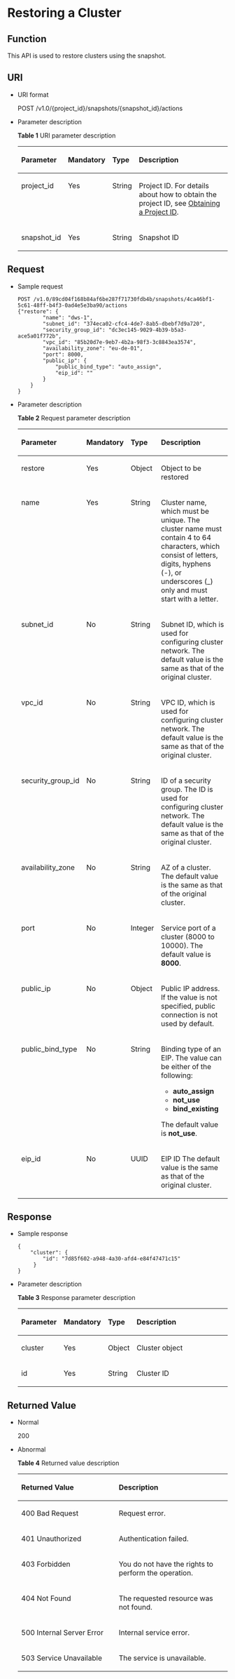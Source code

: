 # Restoring a Cluster<a name="dws_02_0032"></a>

## Function<a name="s4bb187ea1af94154b7c794fc9f01b061"></a>

This API is used to restore clusters using the snapshot.

## URI<a name="s6a55719cec1c4188a8156444c922d0d5"></a>

-   URI format

    POST /v1.0/\{project\_id\}/snapshots/\{snapshot\_id\}/actions

-   Parameter description

    **Table  1**  URI parameter description

    <a name="en-us_topic_0084768514_table64754634"></a>
    <table><thead align="left"><tr id="en-us_topic_0084768514_row57662920"><th class="cellrowborder" valign="top" width="14.000000000000002%" id="mcps1.2.5.1.1"><p id="en-us_topic_0084768514_p40184969"><a name="en-us_topic_0084768514_p40184969"></a><a name="en-us_topic_0084768514_p40184969"></a><strong id="b84235270617228"><a name="b84235270617228"></a><a name="b84235270617228"></a>Parameter</strong></p>
    </th>
    <th class="cellrowborder" valign="top" width="16%" id="mcps1.2.5.1.2"><p id="en-us_topic_0084768514_p33757095"><a name="en-us_topic_0084768514_p33757095"></a><a name="en-us_topic_0084768514_p33757095"></a><strong id="b6167984116271"><a name="b6167984116271"></a><a name="b6167984116271"></a>Mandatory</strong></p>
    </th>
    <th class="cellrowborder" valign="top" width="10%" id="mcps1.2.5.1.3"><p id="en-us_topic_0084768514_p49970185"><a name="en-us_topic_0084768514_p49970185"></a><a name="en-us_topic_0084768514_p49970185"></a><strong id="b84235270617235"><a name="b84235270617235"></a><a name="b84235270617235"></a>Type</strong></p>
    </th>
    <th class="cellrowborder" valign="top" width="60%" id="mcps1.2.5.1.4"><p id="en-us_topic_0084768514_p21053208"><a name="en-us_topic_0084768514_p21053208"></a><a name="en-us_topic_0084768514_p21053208"></a><strong id="b842352706172443"><a name="b842352706172443"></a><a name="b842352706172443"></a>Description</strong></p>
    </th>
    </tr>
    </thead>
    <tbody><tr id="en-us_topic_0084768514_row27588283"><td class="cellrowborder" valign="top" width="14.000000000000002%" headers="mcps1.2.5.1.1 "><p id="en-us_topic_0084768514_p20058459"><a name="en-us_topic_0084768514_p20058459"></a><a name="en-us_topic_0084768514_p20058459"></a>project_id</p>
    </td>
    <td class="cellrowborder" valign="top" width="16%" headers="mcps1.2.5.1.2 "><p id="en-us_topic_0084768514_p14122463"><a name="en-us_topic_0084768514_p14122463"></a><a name="en-us_topic_0084768514_p14122463"></a>Yes</p>
    </td>
    <td class="cellrowborder" valign="top" width="10%" headers="mcps1.2.5.1.3 "><p id="en-us_topic_0084768514_p3068848"><a name="en-us_topic_0084768514_p3068848"></a><a name="en-us_topic_0084768514_p3068848"></a>String</p>
    </td>
    <td class="cellrowborder" valign="top" width="60%" headers="mcps1.2.5.1.4 "><p id="p2031732215610"><a name="p2031732215610"></a><a name="p2031732215610"></a>Project ID. For details about how to obtain the project ID, see <a href="obtaining-a-project-id.md">Obtaining a Project ID</a>.</p>
    </td>
    </tr>
    <tr id="radbf3bb5426943b68cb03a24c2cf64b2"><td class="cellrowborder" valign="top" width="14.000000000000002%" headers="mcps1.2.5.1.1 "><p id="a03c8eca6755c43a48a273c9bf1365e53"><a name="a03c8eca6755c43a48a273c9bf1365e53"></a><a name="a03c8eca6755c43a48a273c9bf1365e53"></a>snapshot_id</p>
    </td>
    <td class="cellrowborder" valign="top" width="16%" headers="mcps1.2.5.1.2 "><p id="a3bba5ae3c1bc4bcda5c516b68eb651ef"><a name="a3bba5ae3c1bc4bcda5c516b68eb651ef"></a><a name="a3bba5ae3c1bc4bcda5c516b68eb651ef"></a>Yes</p>
    </td>
    <td class="cellrowborder" valign="top" width="10%" headers="mcps1.2.5.1.3 "><p id="a7b0d688b70084f788ae2a5621c89bb0c"><a name="a7b0d688b70084f788ae2a5621c89bb0c"></a><a name="a7b0d688b70084f788ae2a5621c89bb0c"></a>String</p>
    </td>
    <td class="cellrowborder" valign="top" width="60%" headers="mcps1.2.5.1.4 "><p id="ad85c0540149049c9bbaec6f01f90fa8d"><a name="ad85c0540149049c9bbaec6f01f90fa8d"></a><a name="ad85c0540149049c9bbaec6f01f90fa8d"></a>Snapshot ID</p>
    </td>
    </tr>
    </tbody>
    </table>


## Request<a name="sa8d6a7d82f7142a0b8f412a419261ad6"></a>

-   Sample request

    ```
    POST /v1.0/89cd04f168b84af6be287f71730fdb4b/snapshots/4ca46bf1-5c61-48ff-b4f3-0ad4e5e3ba90/actions
    {"restore": {
            "name": "dws-1",
            "subnet_id": "374eca02-cfc4-4de7-8ab5-dbebf7d9a720",
            "security_group_id": "dc3ec145-9029-4b39-b5a3-ace5a01f772b",
            "vpc_id": "85b20d7e-9eb7-4b2a-98f3-3c8843ea3574",
            "availability_zone": "eu-de-01",
            "port": 8000,
            "public_ip": {
                "public_bind_type": "auto_assign",
                "eip_id": ""
            }
        }
    }
    ```


-   Parameter description

    **Table  2**  Request parameter description

    <a name="en-us_topic_0084768514_table20206181"></a>
    <table><thead align="left"><tr id="en-us_topic_0084768514_row50448354"><th class="cellrowborder" valign="top" width="18.91%" id="mcps1.2.5.1.1"><p id="en-us_topic_0084768514_p59784887"><a name="en-us_topic_0084768514_p59784887"></a><a name="en-us_topic_0084768514_p59784887"></a><strong id="b832955609"><a name="b832955609"></a><a name="b832955609"></a>Parameter</strong></p>
    </th>
    <th class="cellrowborder" valign="top" width="12.73%" id="mcps1.2.5.1.2"><p id="en-us_topic_0084768514_p10737664"><a name="en-us_topic_0084768514_p10737664"></a><a name="en-us_topic_0084768514_p10737664"></a><strong id="b2049186969"><a name="b2049186969"></a><a name="b2049186969"></a>Mandatory</strong></p>
    </th>
    <th class="cellrowborder" valign="top" width="11.15%" id="mcps1.2.5.1.3"><p id="en-us_topic_0084768514_p64444454"><a name="en-us_topic_0084768514_p64444454"></a><a name="en-us_topic_0084768514_p64444454"></a><strong id="b1433795771"><a name="b1433795771"></a><a name="b1433795771"></a>Type</strong></p>
    </th>
    <th class="cellrowborder" valign="top" width="57.21000000000001%" id="mcps1.2.5.1.4"><p id="en-us_topic_0084768514_p52618256"><a name="en-us_topic_0084768514_p52618256"></a><a name="en-us_topic_0084768514_p52618256"></a><strong id="b1117622825"><a name="b1117622825"></a><a name="b1117622825"></a>Description</strong></p>
    </th>
    </tr>
    </thead>
    <tbody><tr id="en-us_topic_0084768514_row34220326"><td class="cellrowborder" valign="top" width="18.91%" headers="mcps1.2.5.1.1 "><p id="en-us_topic_0084768514_p20383058"><a name="en-us_topic_0084768514_p20383058"></a><a name="en-us_topic_0084768514_p20383058"></a>restore</p>
    </td>
    <td class="cellrowborder" valign="top" width="12.73%" headers="mcps1.2.5.1.2 "><p id="en-us_topic_0084768514_p40414969"><a name="en-us_topic_0084768514_p40414969"></a><a name="en-us_topic_0084768514_p40414969"></a>Yes</p>
    </td>
    <td class="cellrowborder" valign="top" width="11.15%" headers="mcps1.2.5.1.3 "><p id="en-us_topic_0084768514_p52387077"><a name="en-us_topic_0084768514_p52387077"></a><a name="en-us_topic_0084768514_p52387077"></a>Object</p>
    </td>
    <td class="cellrowborder" valign="top" width="57.21000000000001%" headers="mcps1.2.5.1.4 "><p id="en-us_topic_0084768514_p15494878"><a name="en-us_topic_0084768514_p15494878"></a><a name="en-us_topic_0084768514_p15494878"></a>Object to be restored</p>
    </td>
    </tr>
    <tr id="en-us_topic_0084768514_row5236179"><td class="cellrowborder" valign="top" width="18.91%" headers="mcps1.2.5.1.1 "><p id="en-us_topic_0084768514_p21477321"><a name="en-us_topic_0084768514_p21477321"></a><a name="en-us_topic_0084768514_p21477321"></a>name</p>
    </td>
    <td class="cellrowborder" valign="top" width="12.73%" headers="mcps1.2.5.1.2 "><p id="en-us_topic_0084768514_p61941440"><a name="en-us_topic_0084768514_p61941440"></a><a name="en-us_topic_0084768514_p61941440"></a>Yes</p>
    </td>
    <td class="cellrowborder" valign="top" width="11.15%" headers="mcps1.2.5.1.3 "><p id="en-us_topic_0084768514_p51200735"><a name="en-us_topic_0084768514_p51200735"></a><a name="en-us_topic_0084768514_p51200735"></a>String</p>
    </td>
    <td class="cellrowborder" valign="top" width="57.21000000000001%" headers="mcps1.2.5.1.4 "><p id="en-us_topic_0084768514_p53618895"><a name="en-us_topic_0084768514_p53618895"></a><a name="en-us_topic_0084768514_p53618895"></a>Cluster name, which must be unique. The cluster name must contain 4 to 64 characters, which consist of letters, digits, hyphens (-), or underscores (_) only and must start with a letter.</p>
    </td>
    </tr>
    <tr id="en-us_topic_0084768514_row11272110"><td class="cellrowborder" valign="top" width="18.91%" headers="mcps1.2.5.1.1 "><p id="en-us_topic_0084768514_p40625737"><a name="en-us_topic_0084768514_p40625737"></a><a name="en-us_topic_0084768514_p40625737"></a>subnet_id</p>
    </td>
    <td class="cellrowborder" valign="top" width="12.73%" headers="mcps1.2.5.1.2 "><p id="en-us_topic_0084768514_p2350413"><a name="en-us_topic_0084768514_p2350413"></a><a name="en-us_topic_0084768514_p2350413"></a>No</p>
    </td>
    <td class="cellrowborder" valign="top" width="11.15%" headers="mcps1.2.5.1.3 "><p id="en-us_topic_0084768514_p56165728"><a name="en-us_topic_0084768514_p56165728"></a><a name="en-us_topic_0084768514_p56165728"></a>String</p>
    </td>
    <td class="cellrowborder" valign="top" width="57.21000000000001%" headers="mcps1.2.5.1.4 "><p id="en-us_topic_0084768514_p53130157"><a name="en-us_topic_0084768514_p53130157"></a><a name="en-us_topic_0084768514_p53130157"></a>Subnet ID, which is used for configuring cluster network. The default value is the same as that of the original cluster.</p>
    </td>
    </tr>
    <tr id="en-us_topic_0084768514_row8409368"><td class="cellrowborder" valign="top" width="18.91%" headers="mcps1.2.5.1.1 "><p id="en-us_topic_0084768514_p10070188"><a name="en-us_topic_0084768514_p10070188"></a><a name="en-us_topic_0084768514_p10070188"></a>vpc_id</p>
    </td>
    <td class="cellrowborder" valign="top" width="12.73%" headers="mcps1.2.5.1.2 "><p id="en-us_topic_0084768514_p10378893"><a name="en-us_topic_0084768514_p10378893"></a><a name="en-us_topic_0084768514_p10378893"></a>No</p>
    </td>
    <td class="cellrowborder" valign="top" width="11.15%" headers="mcps1.2.5.1.3 "><p id="en-us_topic_0084768514_p35383970"><a name="en-us_topic_0084768514_p35383970"></a><a name="en-us_topic_0084768514_p35383970"></a>String</p>
    </td>
    <td class="cellrowborder" valign="top" width="57.21000000000001%" headers="mcps1.2.5.1.4 "><p id="en-us_topic_0084768514_p47529299"><a name="en-us_topic_0084768514_p47529299"></a><a name="en-us_topic_0084768514_p47529299"></a>VPC ID, which is used for configuring cluster network. The default value is the same as that of the original cluster.</p>
    </td>
    </tr>
    <tr id="en-us_topic_0084768514_row25110514"><td class="cellrowborder" valign="top" width="18.91%" headers="mcps1.2.5.1.1 "><p id="en-us_topic_0084768514_p20685786"><a name="en-us_topic_0084768514_p20685786"></a><a name="en-us_topic_0084768514_p20685786"></a>security_group_id</p>
    </td>
    <td class="cellrowborder" valign="top" width="12.73%" headers="mcps1.2.5.1.2 "><p id="en-us_topic_0084768514_p64935954"><a name="en-us_topic_0084768514_p64935954"></a><a name="en-us_topic_0084768514_p64935954"></a>No</p>
    </td>
    <td class="cellrowborder" valign="top" width="11.15%" headers="mcps1.2.5.1.3 "><p id="en-us_topic_0084768514_p25320898"><a name="en-us_topic_0084768514_p25320898"></a><a name="en-us_topic_0084768514_p25320898"></a>String</p>
    </td>
    <td class="cellrowborder" valign="top" width="57.21000000000001%" headers="mcps1.2.5.1.4 "><p id="en-us_topic_0084768514_p37726867"><a name="en-us_topic_0084768514_p37726867"></a><a name="en-us_topic_0084768514_p37726867"></a>ID of a security group. The ID is used for configuring cluster network. The default value is the same as that of the original cluster.</p>
    </td>
    </tr>
    <tr id="en-us_topic_0084768514_row3997487"><td class="cellrowborder" valign="top" width="18.91%" headers="mcps1.2.5.1.1 "><p id="en-us_topic_0084768514_p55361044"><a name="en-us_topic_0084768514_p55361044"></a><a name="en-us_topic_0084768514_p55361044"></a>availability_zone</p>
    </td>
    <td class="cellrowborder" valign="top" width="12.73%" headers="mcps1.2.5.1.2 "><p id="en-us_topic_0084768514_p55059565"><a name="en-us_topic_0084768514_p55059565"></a><a name="en-us_topic_0084768514_p55059565"></a>No</p>
    </td>
    <td class="cellrowborder" valign="top" width="11.15%" headers="mcps1.2.5.1.3 "><p id="en-us_topic_0084768514_p30639779"><a name="en-us_topic_0084768514_p30639779"></a><a name="en-us_topic_0084768514_p30639779"></a>String</p>
    </td>
    <td class="cellrowborder" valign="top" width="57.21000000000001%" headers="mcps1.2.5.1.4 "><p id="en-us_topic_0084768514_p65903005"><a name="en-us_topic_0084768514_p65903005"></a><a name="en-us_topic_0084768514_p65903005"></a>AZ of a cluster. The default value is the same as that of the original cluster.</p>
    </td>
    </tr>
    <tr id="en-us_topic_0084768514_row36319496"><td class="cellrowborder" valign="top" width="18.91%" headers="mcps1.2.5.1.1 "><p id="en-us_topic_0084768514_p56198103"><a name="en-us_topic_0084768514_p56198103"></a><a name="en-us_topic_0084768514_p56198103"></a>port</p>
    </td>
    <td class="cellrowborder" valign="top" width="12.73%" headers="mcps1.2.5.1.2 "><p id="en-us_topic_0084768514_p55752527"><a name="en-us_topic_0084768514_p55752527"></a><a name="en-us_topic_0084768514_p55752527"></a>No</p>
    </td>
    <td class="cellrowborder" valign="top" width="11.15%" headers="mcps1.2.5.1.3 "><p id="en-us_topic_0084768514_p19660823"><a name="en-us_topic_0084768514_p19660823"></a><a name="en-us_topic_0084768514_p19660823"></a>Integer</p>
    </td>
    <td class="cellrowborder" valign="top" width="57.21000000000001%" headers="mcps1.2.5.1.4 "><p id="en-us_topic_0084768514_p49022807"><a name="en-us_topic_0084768514_p49022807"></a><a name="en-us_topic_0084768514_p49022807"></a>Service port of a cluster (8000 to 10000). The default value is <strong id="b84235270694758"><a name="b84235270694758"></a><a name="b84235270694758"></a>8000</strong>.</p>
    </td>
    </tr>
    <tr id="en-us_topic_0084768514_row38552084"><td class="cellrowborder" valign="top" width="18.91%" headers="mcps1.2.5.1.1 "><p id="en-us_topic_0084768514_p35711100"><a name="en-us_topic_0084768514_p35711100"></a><a name="en-us_topic_0084768514_p35711100"></a>public_ip</p>
    </td>
    <td class="cellrowborder" valign="top" width="12.73%" headers="mcps1.2.5.1.2 "><p id="en-us_topic_0084768514_p6918001"><a name="en-us_topic_0084768514_p6918001"></a><a name="en-us_topic_0084768514_p6918001"></a>No</p>
    </td>
    <td class="cellrowborder" valign="top" width="11.15%" headers="mcps1.2.5.1.3 "><p id="en-us_topic_0084768514_p23487194"><a name="en-us_topic_0084768514_p23487194"></a><a name="en-us_topic_0084768514_p23487194"></a>Object</p>
    </td>
    <td class="cellrowborder" valign="top" width="57.21000000000001%" headers="mcps1.2.5.1.4 "><p id="en-us_topic_0084768514_p23414560"><a name="en-us_topic_0084768514_p23414560"></a><a name="en-us_topic_0084768514_p23414560"></a>Public IP address. If the value is not specified, public connection is not used by default.</p>
    </td>
    </tr>
    <tr id="en-us_topic_0084768514_row9404449"><td class="cellrowborder" valign="top" width="18.91%" headers="mcps1.2.5.1.1 "><p id="en-us_topic_0084768514_p23562876"><a name="en-us_topic_0084768514_p23562876"></a><a name="en-us_topic_0084768514_p23562876"></a>public_bind_type</p>
    </td>
    <td class="cellrowborder" valign="top" width="12.73%" headers="mcps1.2.5.1.2 "><p id="en-us_topic_0084768514_p29544808"><a name="en-us_topic_0084768514_p29544808"></a><a name="en-us_topic_0084768514_p29544808"></a>No</p>
    </td>
    <td class="cellrowborder" valign="top" width="11.15%" headers="mcps1.2.5.1.3 "><p id="en-us_topic_0084768514_p44319244"><a name="en-us_topic_0084768514_p44319244"></a><a name="en-us_topic_0084768514_p44319244"></a>String</p>
    </td>
    <td class="cellrowborder" valign="top" width="57.21000000000001%" headers="mcps1.2.5.1.4 "><p id="en-us_topic_0084768514_p33089041"><a name="en-us_topic_0084768514_p33089041"></a><a name="en-us_topic_0084768514_p33089041"></a>Binding type of an EIP. The value can be either of the following:</p>
    <a name="en-us_topic_0084768514_ul29365919"></a><a name="en-us_topic_0084768514_ul29365919"></a><ul id="en-us_topic_0084768514_ul29365919"><li><strong id="b842352706174142"><a name="b842352706174142"></a><a name="b842352706174142"></a>auto_assign</strong></li><li><strong id="b842352706174712"><a name="b842352706174712"></a><a name="b842352706174712"></a>not_use</strong></li><li><strong id="b842352706162651"><a name="b842352706162651"></a><a name="b842352706162651"></a>bind_existing</strong></li></ul>
    <p id="en-us_topic_0084768514_p27997"><a name="en-us_topic_0084768514_p27997"></a><a name="en-us_topic_0084768514_p27997"></a>The default value is <strong id="b842352706141151"><a name="b842352706141151"></a><a name="b842352706141151"></a>not_use</strong>. </p>
    </td>
    </tr>
    <tr id="r964166d21017459f9912ea5ad7bf6d3c"><td class="cellrowborder" valign="top" width="18.91%" headers="mcps1.2.5.1.1 "><p id="a91e89514786b46448b22d3f157ee648d"><a name="a91e89514786b46448b22d3f157ee648d"></a><a name="a91e89514786b46448b22d3f157ee648d"></a>eip_id</p>
    </td>
    <td class="cellrowborder" valign="top" width="12.73%" headers="mcps1.2.5.1.2 "><p id="aaff17b9d410141f1aaa51efa920eb5bf"><a name="aaff17b9d410141f1aaa51efa920eb5bf"></a><a name="aaff17b9d410141f1aaa51efa920eb5bf"></a>No</p>
    </td>
    <td class="cellrowborder" valign="top" width="11.15%" headers="mcps1.2.5.1.3 "><p id="af5adcb82da99406d9519e1d1b58d80ec"><a name="af5adcb82da99406d9519e1d1b58d80ec"></a><a name="af5adcb82da99406d9519e1d1b58d80ec"></a>UUID</p>
    </td>
    <td class="cellrowborder" valign="top" width="57.21000000000001%" headers="mcps1.2.5.1.4 "><p id="a7b7e148071784e248e63a862fd240a02"><a name="a7b7e148071784e248e63a862fd240a02"></a><a name="a7b7e148071784e248e63a862fd240a02"></a>EIP ID The default value is the same as that of the original cluster.</p>
    </td>
    </tr>
    </tbody>
    </table>


## Response<a name="sb3ef013c33a348739e46163a3251532e"></a>

-   Sample response

    ```
    {
        "cluster": {
            "id": "7d85f602-a948-4a30-afd4-e84f47471c15"
         }
    }
    ```


-   Parameter description

    **Table  3**  Response parameter description

    <a name="en-us_topic_0084768514_table66373591"></a>
    <table><thead align="left"><tr id="en-us_topic_0084768514_row53780604"><th class="cellrowborder" valign="top" width="16.96830316968303%" id="mcps1.2.5.1.1"><p id="en-us_topic_0084768514_p61261645"><a name="en-us_topic_0084768514_p61261645"></a><a name="en-us_topic_0084768514_p61261645"></a><strong id="b1012800411"><a name="b1012800411"></a><a name="b1012800411"></a>Parameter</strong></p>
    </th>
    <th class="cellrowborder" valign="top" width="12.47875212478752%" id="mcps1.2.5.1.2"><p id="en-us_topic_0084768514_p63246244"><a name="en-us_topic_0084768514_p63246244"></a><a name="en-us_topic_0084768514_p63246244"></a><strong id="b251843264"><a name="b251843264"></a><a name="b251843264"></a>Mandatory</strong></p>
    </th>
    <th class="cellrowborder" valign="top" width="10.05899410058994%" id="mcps1.2.5.1.3"><p id="en-us_topic_0084768514_p22672102"><a name="en-us_topic_0084768514_p22672102"></a><a name="en-us_topic_0084768514_p22672102"></a><strong id="b553260650"><a name="b553260650"></a><a name="b553260650"></a>Type</strong></p>
    </th>
    <th class="cellrowborder" valign="top" width="60.493950604939506%" id="mcps1.2.5.1.4"><p id="en-us_topic_0084768514_p24500989"><a name="en-us_topic_0084768514_p24500989"></a><a name="en-us_topic_0084768514_p24500989"></a><strong id="b237411410"><a name="b237411410"></a><a name="b237411410"></a>Description</strong></p>
    </th>
    </tr>
    </thead>
    <tbody><tr id="en-us_topic_0084768514_row38423121"><td class="cellrowborder" valign="top" width="16.96830316968303%" headers="mcps1.2.5.1.1 "><p id="en-us_topic_0084768514_p25265097"><a name="en-us_topic_0084768514_p25265097"></a><a name="en-us_topic_0084768514_p25265097"></a>cluster</p>
    </td>
    <td class="cellrowborder" valign="top" width="12.47875212478752%" headers="mcps1.2.5.1.2 "><p id="en-us_topic_0084768514_p33206990"><a name="en-us_topic_0084768514_p33206990"></a><a name="en-us_topic_0084768514_p33206990"></a>Yes</p>
    </td>
    <td class="cellrowborder" valign="top" width="10.05899410058994%" headers="mcps1.2.5.1.3 "><p id="en-us_topic_0084768514_p5411655"><a name="en-us_topic_0084768514_p5411655"></a><a name="en-us_topic_0084768514_p5411655"></a>Object</p>
    </td>
    <td class="cellrowborder" valign="top" width="60.493950604939506%" headers="mcps1.2.5.1.4 "><p id="en-us_topic_0084768514_p35690909"><a name="en-us_topic_0084768514_p35690909"></a><a name="en-us_topic_0084768514_p35690909"></a>Cluster object</p>
    </td>
    </tr>
    <tr id="en-us_topic_0084768514_row52782726"><td class="cellrowborder" valign="top" width="16.96830316968303%" headers="mcps1.2.5.1.1 "><p id="en-us_topic_0084768514_p47542385"><a name="en-us_topic_0084768514_p47542385"></a><a name="en-us_topic_0084768514_p47542385"></a>id</p>
    </td>
    <td class="cellrowborder" valign="top" width="12.47875212478752%" headers="mcps1.2.5.1.2 "><p id="en-us_topic_0084768514_p25727981"><a name="en-us_topic_0084768514_p25727981"></a><a name="en-us_topic_0084768514_p25727981"></a>Yes</p>
    </td>
    <td class="cellrowborder" valign="top" width="10.05899410058994%" headers="mcps1.2.5.1.3 "><p id="en-us_topic_0084768514_p3591713"><a name="en-us_topic_0084768514_p3591713"></a><a name="en-us_topic_0084768514_p3591713"></a>String</p>
    </td>
    <td class="cellrowborder" valign="top" width="60.493950604939506%" headers="mcps1.2.5.1.4 "><p id="en-us_topic_0084768514_p22493366"><a name="en-us_topic_0084768514_p22493366"></a><a name="en-us_topic_0084768514_p22493366"></a>Cluster ID</p>
    </td>
    </tr>
    </tbody>
    </table>


## Returned Value<a name="s47782db7ac574d0596c1a51df09a94cc"></a>

-   Normal

    200

-   Abnormal 

    **Table  4**  Returned value description

    <a name="en-us_topic_0084768514_table27978103"></a>
    <table><thead align="left"><tr id="en-us_topic_0084768514_row60105532"><th class="cellrowborder" valign="top" width="46.46%" id="mcps1.2.3.1.1"><p id="en-us_topic_0084768514_p36709949"><a name="en-us_topic_0084768514_p36709949"></a><a name="en-us_topic_0084768514_p36709949"></a><strong id="b842352706141543"><a name="b842352706141543"></a><a name="b842352706141543"></a>Returned Value</strong></p>
    </th>
    <th class="cellrowborder" valign="top" width="53.54%" id="mcps1.2.3.1.2"><p id="en-us_topic_0084768514_p20715931"><a name="en-us_topic_0084768514_p20715931"></a><a name="en-us_topic_0084768514_p20715931"></a><strong id="b1206124419"><a name="b1206124419"></a><a name="b1206124419"></a>Description</strong></p>
    </th>
    </tr>
    </thead>
    <tbody><tr id="en-us_topic_0084768514_row268861"><td class="cellrowborder" valign="top" width="46.46%" headers="mcps1.2.3.1.1 "><p id="en-us_topic_0084768514_p21777804"><a name="en-us_topic_0084768514_p21777804"></a><a name="en-us_topic_0084768514_p21777804"></a>400 Bad Request</p>
    </td>
    <td class="cellrowborder" valign="top" width="53.54%" headers="mcps1.2.3.1.2 "><p id="en-us_topic_0084768514_p19171695"><a name="en-us_topic_0084768514_p19171695"></a><a name="en-us_topic_0084768514_p19171695"></a>Request error.</p>
    </td>
    </tr>
    <tr id="en-us_topic_0084768514_row38327532"><td class="cellrowborder" valign="top" width="46.46%" headers="mcps1.2.3.1.1 "><p id="en-us_topic_0084768514_p17522377"><a name="en-us_topic_0084768514_p17522377"></a><a name="en-us_topic_0084768514_p17522377"></a>401 Unauthorized</p>
    </td>
    <td class="cellrowborder" valign="top" width="53.54%" headers="mcps1.2.3.1.2 "><p id="en-us_topic_0084768514_p10026414"><a name="en-us_topic_0084768514_p10026414"></a><a name="en-us_topic_0084768514_p10026414"></a>Authentication failed.</p>
    </td>
    </tr>
    <tr id="en-us_topic_0084768514_row23128868"><td class="cellrowborder" valign="top" width="46.46%" headers="mcps1.2.3.1.1 "><p id="en-us_topic_0084768514_p61498985"><a name="en-us_topic_0084768514_p61498985"></a><a name="en-us_topic_0084768514_p61498985"></a>403 Forbidden</p>
    </td>
    <td class="cellrowborder" valign="top" width="53.54%" headers="mcps1.2.3.1.2 "><p id="en-us_topic_0084768514_p15361866"><a name="en-us_topic_0084768514_p15361866"></a><a name="en-us_topic_0084768514_p15361866"></a>You do not have the rights to perform the operation.</p>
    </td>
    </tr>
    <tr id="en-us_topic_0084768514_row4039073"><td class="cellrowborder" valign="top" width="46.46%" headers="mcps1.2.3.1.1 "><p id="en-us_topic_0084768514_p58729529"><a name="en-us_topic_0084768514_p58729529"></a><a name="en-us_topic_0084768514_p58729529"></a>404 Not Found</p>
    </td>
    <td class="cellrowborder" valign="top" width="53.54%" headers="mcps1.2.3.1.2 "><p id="en-us_topic_0084768514_p59471393"><a name="en-us_topic_0084768514_p59471393"></a><a name="en-us_topic_0084768514_p59471393"></a>The requested resource was not found.</p>
    </td>
    </tr>
    <tr id="en-us_topic_0084768514_row65480490"><td class="cellrowborder" valign="top" width="46.46%" headers="mcps1.2.3.1.1 "><p id="en-us_topic_0084768514_p2319502"><a name="en-us_topic_0084768514_p2319502"></a><a name="en-us_topic_0084768514_p2319502"></a>500 Internal Server Error</p>
    </td>
    <td class="cellrowborder" valign="top" width="53.54%" headers="mcps1.2.3.1.2 "><p id="en-us_topic_0084768514_p53661974"><a name="en-us_topic_0084768514_p53661974"></a><a name="en-us_topic_0084768514_p53661974"></a>Internal service error.</p>
    </td>
    </tr>
    <tr id="en-us_topic_0084768514_row13195723"><td class="cellrowborder" valign="top" width="46.46%" headers="mcps1.2.3.1.1 "><p id="en-us_topic_0084768514_p62220677"><a name="en-us_topic_0084768514_p62220677"></a><a name="en-us_topic_0084768514_p62220677"></a>503 Service Unavailable</p>
    </td>
    <td class="cellrowborder" valign="top" width="53.54%" headers="mcps1.2.3.1.2 "><p id="en-us_topic_0084768514_p6710104"><a name="en-us_topic_0084768514_p6710104"></a><a name="en-us_topic_0084768514_p6710104"></a>The service is unavailable.</p>
    </td>
    </tr>
    </tbody>
    </table>


